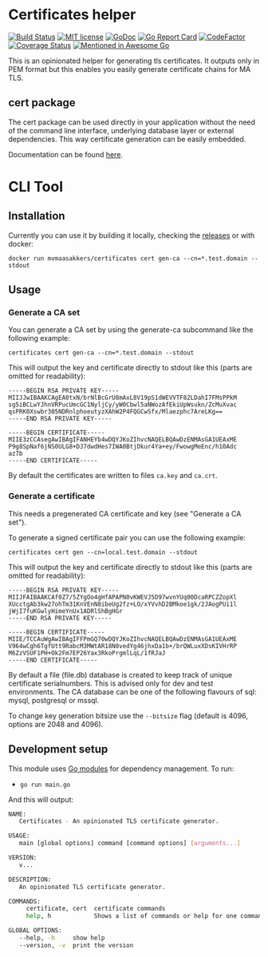 # Certificates helper 

[![Build Status](https://travis-ci.com/mvmaasakkers/certificates.svg?branch=master)](https://travis-ci.com/mvmaasakkers/certificates) 
[![MIT license](http://img.shields.io/badge/license-MIT-brightgreen.svg)](http://opensource.org/licenses/MIT)
[![GoDoc](https://godoc.org/github.com/mvmaasakkers/certificates?status.svg)](https://godoc.org/github.com/mvmaasakkers/certificates)
[![Go Report Card](https://goreportcard.com/badge/github.com/mvmaasakkers/certificates)](https://goreportcard.com/report/github.com/mvmaasakkers/certificates)
[![CodeFactor](https://www.codefactor.io/repository/github/mvmaasakkers/certificates/badge)](https://www.codefactor.io/repository/github/mvmaasakkers/certificates)
[![Coverage Status](https://coveralls.io/repos/github/mvmaasakkers/certificates/badge.svg?branch=master)](https://coveralls.io/github/mvmaasakkers/certificates?branch=master)
[![Mentioned in Awesome Go](https://awesome.re/mentioned-badge.svg)](https://github.com/avelino/awesome-go)  


This is an opinionated helper for generating tls certificates.
It outputs only in PEM format but this enables you easily generate certificate
chains for MA TLS.

## cert package

The cert package can be used directly in your application without the need of the command 
line interface, underlying database layer or external dependencies. This way certificate 
generation can be easily embedded. 

Documentation can be found [here](https://godoc.org/github.com/mvmaasakkers/certificates/cert).

# CLI Tool

## Installation

Currently you can use it by building it locally, checking the [releases](https://github.com/mvmaasakkers/certificates/releases) or with docker:

`docker run mvmaasakkers/certificates cert gen-ca --cn=*.test.domain --stdout`

## Usage

### Generate a CA set

You can generate a CA set by using the generate-ca subcommand like the following example:

`certificates cert gen-ca --cn=*.test.domain --stdout`

This will output the key and certificate directly to stdout like this (parts are omitted for readability):

```
-----BEGIN RSA PRIVATE KEY-----
MIIJJwIBAAKCAgEA0txN/brNlBcGrU8mAxL8V19pS1dWEVVTF82LDahI7FMsPPkM
sg5iBCLwYJhnVRPucUmcGC1NyljCy/yW0Cbwl5aNWozAfEkiUpWsukn/ZcMuXvac
qsPRK0Xswbr305NDRnlphoeutyzXAhW2P4FQGCwSfx/Mlaezphc7AreLKg==
-----END RSA PRIVATE KEY-----

-----BEGIN CERTIFICATE-----
MIIE3zCCAsegAwIBAgIFANHEYb4wDQYJKoZIhvcNAQELBQAwDzENMAsGA1UEAxME
P9g8SpNaf6jNS0ULG8+DJ7dwdHes7IWA0BtjDkur4Ya+ey/FwowgMeEnc/h10Adc
az7b
-----END CERTIFICATE-----

```

By default the certificates are written to files `ca.key` and `ca.crt`.

### Generate a certificate

This needs a pregenerated CA certificate and key (see "Generate a CA set").

To generate a signed certificate pair you can use the following example:

`certificates cert gen --cn=local.test.domain --stdout`

This will output the key and certificate directly to stdout like this (parts are omitted for readability):

```
-----BEGIN RSA PRIVATE KEY-----
MIIJFAIBAAKCAf0Z7/5ZYgOo4gHfAPAPN0vKWEVJ5D97wvnYUq00DcaRPCZZopXl
XUcctgAb3kw27ohTm31KnVEnN8ibeUg2fz+LO/xYVvhD2BMkoe1gk/2JAogPUi1l
jWjI7fuKGwlyHimeYnUx1ADRlShBgHGr
-----END RSA PRIVATE KEY-----

-----BEGIN CERTIFICATE-----
MIIE/TCCAuWgAwIBAgIFFPmGQ70wDQYJKoZIhvcNAQELBQAwDzENMAsGA1UEAxME
V964wCgh6TgfUtt9RabcM3MWtAR18N0vedYg46jhxDa1b+/brQWLuxXDsKIVHrRP
M6ZzVSUF1PH+Ok2Fm7EP26Yax3RkoPrgmlLqL/1fRJaJ
-----END CERTIFICATE-----

```

By default a file (file.db) database is created to keep track of unique certificate serialnumbers. 
This is advised only for dev and test environments. The CA database can be one of the following flavours of sql: mysql, 
postgresql or mssql. 

To change key generation bitsize use the `--bitsize` flag (default is 4096, options are 2048 and 4096).

## Development setup

This module uses [Go modules](https://github.com/golang/go/wiki/Modules) for dependency management.
To run: 

- `go run main.go`

And this will output:

```bash
NAME:
   Certificates - An opinionated TLS certificate generator.

USAGE:
   main [global options] command [command options] [arguments...]

VERSION:
   v...

DESCRIPTION:
   An opinionated TLS certificate generator.

COMMANDS:
     certificate, cert  certificate commands
     help, h            Shows a list of commands or help for one command

GLOBAL OPTIONS:
   --help, -h     show help
   --version, -v  print the version
```